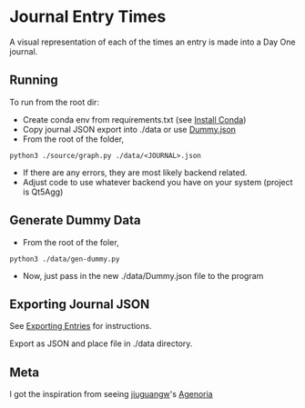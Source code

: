 # Journal Entry Times

A visual representation of each of the times an entry is made into a Day One journal.

## Running

To run from the root dir:

-   Create conda env from requirements.txt (see [Install Conda](https://conda.io/projects/conda/en/latest/user-guide/install/index.html))
-   Copy journal JSON export into ./data or use [Dummy.json](https://github.com/k-donn/journal-times/blob/master/data/gen-dummy.py)
-   From the root of the folder,

```
python3 ./source/graph.py ./data/<JOURNAL>.json
```

-   If there are any errors, they are most likely backend related.
-   Adjust code to use whatever backend you have on your system (project is Qt5Agg)

## Generate Dummy Data

-   From the root of the foler,

```
python3 ./data/gen-dummy.py
```

-   Now, just pass in the new ./data/Dummy.json file to the program

## Exporting Journal JSON

See [Exporting Entries](https://help.dayoneapp.com/en/articles/440668-exporting-entries) for instructions.

Export as JSON and place file in ./data directory.

## Meta

I got the inspiration from seeing [jiuguangw](https://github.com/jiuguangw/)'s [Agenoria](https://github.com/jiuguangw/Agenoria)
